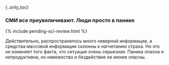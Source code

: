 {:.only_toc}
### СМИ все преувеличивают. Люди просто в панике

{% include pending-sci-review.html %}

Действительно, распространялось много неверной информации, а средства массовой информации склонны к нагнетанию страха. Но это не изменяет того факта, что ситуация очень серьезная. Паника опасна и непродуктивна, но невежество и бездействие не менее опасны.
